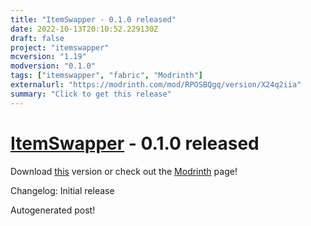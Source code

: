 ```yaml
---
title: "ItemSwapper - 0.1.0 released"
date: 2022-10-13T20:10:52.229130Z
draft: false
project: "itemswapper"
mcversion: "1.19"
modversion: "0.1.0"
tags: ["itemswapper", "fabric", "Modrinth"]
externalurl: "https://modrinth.com/mod/RPOSBQgq/version/X24q2iia"
summary: "Click to get this release"
---
```

# [ItemSwapper](/project/itemswapper) - 0.1.0 released
Download [this](https://modrinth.com/mod/RPOSBQgq/version/X24q2iia) version or check out the [Modrinth](https://modrinth.com/mod/RPOSBQgq) page!

Changelog: Initial release

Autogenerated post!
